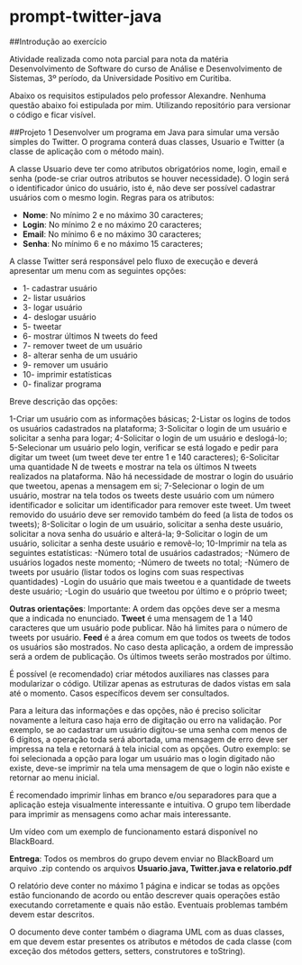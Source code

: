 # prompt-twitter-java

##Introdução ao exercício

Atividade realizada como nota parcial para nota da matéria Desenvolvimento de Software do curso de Análise e Desenvolvimento de Sistemas, 3º período, da Universidade Positivo em Curitiba.

Abaixo os requisitos estipulados pelo professor Alexandre. Nenhuma questão abaixo foi estipulada por mim. Utilizando repositório para versionar o código e ficar visível.


##Projeto 1
Desenvolver um programa em Java para simular uma versão simples do Twitter. O programa
conterá duas classes, Usuario e Twitter (a classe de aplicação com o método main).

A classe Usuario deve ter como atributos obrigatórios nome, login, email e senha (pode-se criar
outros atributos se houver necessidade). O login será o identificador único do usuário, isto é, não
deve ser possível cadastrar usuários com o mesmo login.
Regras para os atributos:
* **Nome**: No mínimo 2 e no máximo 30 caracteres;
* **Login**: No mínimo 2 e no máximo 20 caracteres;
* **Email**: No mínimo 6 e no máximo 30 caracteres;
* **Senha**: No mínimo 6 e no máximo 15 caracteres;


A classe Twitter será responsável pelo fluxo de execução e deverá apresentar um menu com as
seguintes opções:

* 1- cadastrar usuário
* 2- listar usuários
* 3- logar usuário
* 4- deslogar usuário
* 5- tweetar
* 6- mostrar últimos N tweets do feed
* 7- remover tweet de um usuário
* 8- alterar senha de um usuário
* 9- remover um usuário
* 10- imprimir estatísticas
* 0- finalizar programa

Breve descrição das opções:

1-Criar um usuário com as informações básicas;
2-Listar os logins de todos os usuários cadastrados na plataforma;
3-Solicitar o login de um usuário e solicitar a senha para logar;
4-Solicitar o login de um usuário e deslogá-lo;
5-Selecionar um usuário pelo login, verificar se está logado e pedir para digitar um tweet (um tweet
deve ter entre 1 e 140 caracteres);
6-Solicitar uma quantidade N de tweets e mostrar na tela os últimos N tweets realizados na
plataforma. Não há necessidade de mostrar o login do usuário que tweetou, apenas a mensagem em
si;
7-Selecionar o login de um usuário, mostrar na tela todos os tweets deste usuário com um número
identificador e solicitar um identificador para remover este tweet. Um tweet removido do usuário
deve ser removido também do feed (a lista de todos os tweets);
8-Solicitar o login de um usuário, solicitar a senha deste usuário, solicitar a nova senha do usuário e
alterá-la;
9-Solicitar o login de um usuário, solicitar a senha deste usuário e removê-lo;
10-Imprimir na tela as seguintes estatísticas:
-Número total de usuários cadastrados;
-Número de usuários logados neste momento;
-Número de tweets no total;
-Número de tweets por usuário (listar todos os logins com suas respectivas quantidades)
-Login do usuário que mais tweetou e a quantidade de tweets deste usuário;
-Login do usuário que tweetou por último e o próprio tweet;

**Outras orientações**:
Importante: A ordem das opções deve ser a mesma que a indicada no enunciado.
**Tweet** é uma mensagem de 1 a 140 caracteres que um usuário pode publicar. Não há limites para o
número de tweets por usuário.
**Feed** é a área comum em que todos os tweets de todos os usuários são mostrados. No caso desta
aplicação, a ordem de impressão será a ordem de publicação. Os últimos tweets serão mostrados por
último.

É possível (e recomendado) criar métodos auxiliares nas classes para modularizar o código.
Utilizar apenas as estruturas de dados vistas em sala até o momento. Casos específicos devem ser
consultados.

Para a leitura das informações e das opções, não é preciso solicitar novamente a leitura caso haja
erro de digitação ou erro na validação. Por exemplo, se ao cadastrar um usuário digitou-se uma
senha com menos de 6 dígitos, a operação toda será abortada, uma mensagem de erro deve ser
impressa na tela e retornará à tela inicial com as opções. Outro exemplo: se foi selecionada a opção
para logar um usuário mas o login digitado não existe, deve-se imprimir na tela uma mensagem de
que o login não existe e retornar ao menu inicial.

É recomendado imprimir linhas em branco e/ou separadores para que a aplicação esteja visualmente
interessante e intuitiva. O grupo tem liberdade para imprimir as mensagens como achar mais
interessante.

Um vídeo com um exemplo de funcionamento estará disponível no BlackBoard.


**Entrega**:
Todos os membros do grupo devem enviar no BlackBoard um arquivo .zip contendo os arquivos
**Usuario.java, Twitter.java e relatorio.pdf**

O relatório deve conter no máximo 1 página e indicar se todas as opções estão funcionando de
acordo ou então descrever quais operações estão executando corretamente e quais não estão.
Eventuais problemas também devem estar descritos.

O documento deve conter também o diagrama UML com as duas classes, em que devem estar
presentes os atributos e métodos de cada classe (com exceção dos métodos getters, setters,
construtores e toString).
